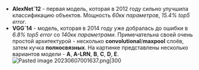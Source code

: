 - **AlexNet\`12** -  первая модель, которая в 2012 году сильно улучшила классификацию объектов. Мощность *60кк параметров*, *15.4% top5 error*.  
- **VGG\`14** - модель, которая в 2014 году уже добралась до ошибки в *6.8% top5 error* со *140кк параметрами*. Примечательна своей очень простой архитектурой - несколько **convolutional**/**maxpool** слоёв, затем кучка **полносвязных**. На картинке представлены несколько вариантов модели - **A**, **A-LRN**, **B**, **C**, **D**, **E**.   
![Pasted image 20230607001637.png|300](https://github.com/PolkaDott/Data-Science-Summaries/blob/main/CV%20Компьютерное%20зрение/attachments/Pasted%20image%2020230607001637.png?raw=true)